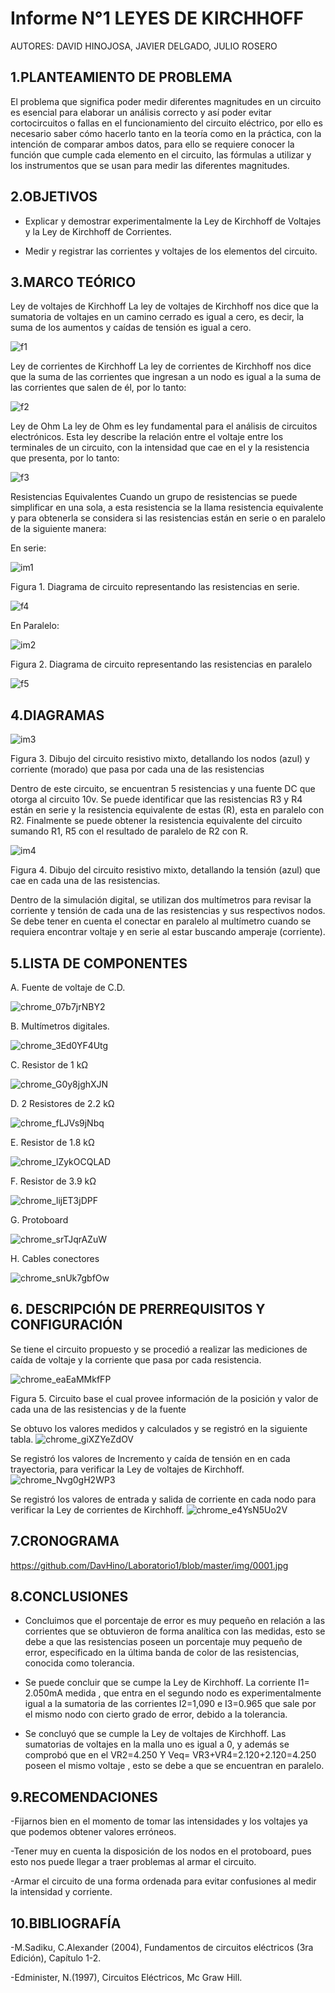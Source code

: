 # Informe N°1 LEYES DE KIRCHHOFF 

AUTORES: DAVID HINOJOSA,
         JAVIER DELGADO,
         JULIO ROSERO
	 
## 1.PLANTEAMIENTO DE PROBLEMA

El problema que significa poder medir diferentes magnitudes en un circuito es esencial para elaborar un análisis correcto y así poder evitar cortocircuitos o fallas en el funcionamiento del circuito eléctrico, por ello es necesario saber cómo hacerlo tanto en la teoría como en la práctica, con la intención de comparar ambos datos, para ello se requiere conocer la función que cumple cada elemento en el circuito, las fórmulas a utilizar y los instrumentos que se usan para medir las diferentes magnitudes.

## 2.OBJETIVOS
- Explicar y demostrar experimentalmente la Ley de Kirchhoff de Voltajes y la Ley 
de Kirchhoff de Corrientes.

- Medir y registrar las corrientes y voltajes de los elementos del circuito.

## 3.MARCO TEÓRICO
Ley de voltajes de Kirchhoff
La ley de voltajes de Kirchhoff nos dice que la sumatoria de voltajes en un camino cerrado es igual a cero, es decir, la suma de los aumentos y caídas de tensión es igual a cero.

![f1](https://user-images.githubusercontent.com/64505672/83993005-c43e9880-a917-11ea-859c-14703f357ff0.PNG)

Ley de corrientes de Kirchhoff
La ley de corrientes de Kirchhoff nos dice que la suma de las corrientes que ingresan a un nodo es igual a la suma de las corrientes que salen de él, por lo tanto:

![f2](https://user-images.githubusercontent.com/64505672/83993125-2a2b2000-a918-11ea-8b56-c83c35777fd6.PNG)
                                  
Ley de Ohm 
La ley de Ohm es ley fundamental para el análisis de circuitos electrónicos. Esta ley describe la relación entre el voltaje entre los terminales de un circuito, con la intensidad que cae en el  y la resistencia que presenta, por lo tanto:

![f3](https://user-images.githubusercontent.com/64505672/83993163-48911b80-a918-11ea-9ea6-7c244d53a649.PNG)
                         
Resistencias Equivalentes
Cuando un grupo de resistencias se puede simplificar en una sola, a esta resistencia se la llama resistencia equivalente y para obtenerla se considera si las resistencias están en serie o en paralelo de la siguiente manera:

En serie:     
                
![im1](https://user-images.githubusercontent.com/64505672/83993222-75453300-a918-11ea-9bfc-39c5c2f004b7.PNG)

Figura 1. Diagrama de circuito representando las resistencias en serie.


![f4](https://user-images.githubusercontent.com/64505672/83993256-8ee67a80-a918-11ea-8e98-cfff4dec8deb.PNG)



En Paralelo:                   

![im2](https://user-images.githubusercontent.com/64505672/83993290-9c036980-a918-11ea-9d69-fa4e07c058f2.PNG)
 
Figura 2. Diagrama de circuito representando las resistencias en paralelo


![f5](https://user-images.githubusercontent.com/64505672/83993339-bdfcec00-a918-11ea-8626-0b9c2708ac61.PNG)

## 4.DIAGRAMAS


![im3](https://user-images.githubusercontent.com/64505672/83993355-c9501780-a918-11ea-8ec3-14f0ddcba32f.PNG)

Figura 3. Dibujo del circuito resistivo mixto, detallando los nodos (azul) y corriente (morado) 		que pasa por cada una de las resistencias

Dentro de este circuito, se encuentran 5 resistencias y una fuente DC que otorga al circuito 10v. Se puede identificar que las resistencias R3 y R4 están en serie y la resistencia equivalente de estas (R), esta en paralelo con R2. Finalmente se puede obtener la resistencia equivalente del circuito sumando R1, R5 con el resultado de paralelo de R2 con R.


![im4](https://user-images.githubusercontent.com/64505672/83993373-d8cf6080-a918-11ea-8989-89a5e190844a.PNG)


Figura 4. Dibujo del circuito resistivo mixto, detallando la tensión (azul) que cae en cada una de las resistencias.

Dentro de la simulación digital, se utilizan dos multímetros para revisar la corriente y tensión de cada una de las resistencias y sus respectivos nodos. Se debe tener en cuenta el conectar en paralelo al multímetro cuando se requiera encontrar voltaje y en serie al estar buscando amperaje (corriente).

## 5.LISTA DE COMPONENTES

A. Fuente de voltaje de C.D.

![chrome_07b7jrNBY2](https://user-images.githubusercontent.com/66037763/84103508-d3394f80-a9d8-11ea-861e-163c90ef5711.png)


B. Multímetros digitales.

![chrome_3Ed0YF4Utg](https://user-images.githubusercontent.com/66037763/84103516-df251180-a9d8-11ea-8ef0-96a79e7388c9.png)


C. Resistor de 1 kΩ

![chrome_G0y8jghXJN](https://user-images.githubusercontent.com/66037763/84103526-e8ae7980-a9d8-11ea-9c34-79ae873553b5.png)


D. 2 Resistores de 2.2 kΩ

![chrome_fLJVs9jNbq](https://user-images.githubusercontent.com/66037763/84103538-f2d07800-a9d8-11ea-8747-ba3cf24587e0.png)


E. Resistor de 1.8 kΩ

![chrome_lZykOCQLAD](https://user-images.githubusercontent.com/66037763/84103595-23b0ad00-a9d9-11ea-90fd-4d7a3a0c9261.png)


F. Resistor de 3.9 kΩ

![chrome_lijET3jDPF](https://user-images.githubusercontent.com/66037763/84103614-2e6b4200-a9d9-11ea-967d-cecef546d9ae.png)


G. Protoboard

![chrome_srTJqrAZuW](https://user-images.githubusercontent.com/66037763/84103622-39be6d80-a9d9-11ea-97a8-bc19d54bc35a.png)


H. Cables conectores

![chrome_snUk7gbfOw](https://user-images.githubusercontent.com/66037763/84103634-43e06c00-a9d9-11ea-8f20-a64a838ca2b3.png)



## 6. DESCRIPCIÓN DE PRERREQUISITOS Y CONFIGURACIÓN
Se tiene el circuito propuesto y se procedió a realizar las mediciones de caída de voltaje y la corriente que pasa por cada resistencia.

![chrome_eaEaMMkfFP](https://user-images.githubusercontent.com/66037763/84103939-0c25f400-a9da-11ea-83fc-4ec0120162cc.png)

Figura 5. Circuito base el cual provee información de la posición y valor de cada una de las resistencias y de la fuente

Se obtuvo los valores medidos y calculados y se registró en la siguiente tabla.
![chrome_giXZYeZdOV](https://user-images.githubusercontent.com/66037763/84104021-455e6400-a9da-11ea-81de-13c58f85c8ac.png)

Se registró los valores de Incremento y caída de tensión en en cada trayectoria, para verificar la Ley de voltajes de Kirchhoff.
![chrome_Nvg0gH2WP3](https://user-images.githubusercontent.com/66037763/84104036-4e4f3580-a9da-11ea-8c4b-eabecab391d4.png)

Se registró los valores de entrada y salida de corriente en cada nodo para verificar la Ley de corrientes de Kirchhoff.
![chrome_e4YsN5Uo2V](https://user-images.githubusercontent.com/66037763/84104053-56a77080-a9da-11ea-9df5-6b037f82a828.png)
## 7.CRONOGRAMA
https://github.com/DavHino/Laboratorio1/blob/master/img/0001.jpg



## 8.CONCLUSIONES
- Concluimos que el  porcentaje de error es muy pequeño en relación a las corrientes que se obtuvieron de forma  analítica con las     medidas, esto se  debe a que las resistencias poseen un porcentaje muy pequeño de error, especificado en la última banda de color de   las resistencias, conocida como tolerancia.
 
- Se puede concluir que se cumpe la Ley de Kirchhoff.  La corriente I1= 2.050mA medida , que entra en el segundo nodo  es experimentalmente igual a la sumatoria de las corrientes  I2=1,090 e I3=0.965 que sale por el mismo nodo con cierto grado de error, debido a la tolerancia. 

- Se concluyó que se cumple la Ley de voltajes de Kirchhoff. Las sumatorias de voltajes en la malla uno es igual a 0, y además se comprobó que en el VR2=4.250 Y Veq= VR3+VR4=2.120+2.120=4.250 poseen el mismo voltaje , esto se debe a que se encuentran en paralelo.

## 9.RECOMENDACIONES

-Fijarnos bien en el momento de tomar las intensidades y los voltajes ya que podemos obtener valores erróneos.

-Tener muy en cuenta la disposición de los nodos en el protoboard, pues esto nos puede llegar a traer problemas al armar el circuito.

-Armar el circuito de una forma ordenada para evitar confusiones al medir la intensidad y corriente.


## 10.BIBLIOGRAFÍA

-M.Sadiku, C.Alexander (2004), Fundamentos de circuitos eléctricos (3ra Edición), Capítulo 1-2.

-Edminister, N.(1997), Circuitos Eléctricos, Mc Graw Hill.




